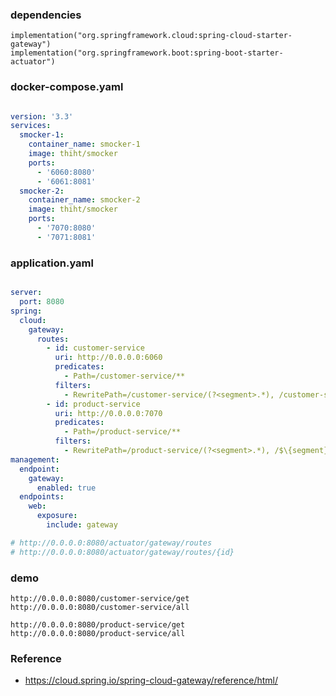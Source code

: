 
### dependencies

    implementation("org.springframework.cloud:spring-cloud-starter-gateway")
    implementation("org.springframework.boot:spring-boot-starter-actuator")

### docker-compose.yaml

```yaml

version: '3.3'
services:
  smocker-1:
    container_name: smocker-1
    image: thiht/smocker
    ports:
      - '6060:8080'
      - '6061:8081'
  smocker-2:
    container_name: smocker-2
    image: thiht/smocker
    ports:
      - '7070:8080'
      - '7071:8081'


```

### application.yaml

```yaml

server:
  port: 8080
spring:
  cloud:
    gateway:
      routes:
        - id: customer-service
          uri: http://0.0.0.0:6060
          predicates:
            - Path=/customer-service/**
          filters:
            - RewritePath=/customer-service/(?<segment>.*), /customer-service/$\{segment}
        - id: product-service
          uri: http://0.0.0.0:7070
          predicates:
            - Path=/product-service/**
          filters:
            - RewritePath=/product-service/(?<segment>.*), /$\{segment}
management:
  endpoint:
    gateway:
      enabled: true
  endpoints:
    web:
      exposure:
        include: gateway

# http://0.0.0.0:8080/actuator/gateway/routes
# http://0.0.0.0:8080/actuator/gateway/routes/{id}

```

### demo

    http://0.0.0.0:8080/customer-service/get
    http://0.0.0.0:8080/customer-service/all

    http://0.0.0.0:8080/product-service/get
    http://0.0.0.0:8080/product-service/all
    

### Reference

- https://cloud.spring.io/spring-cloud-gateway/reference/html/